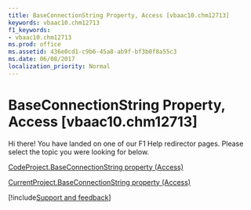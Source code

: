 ```yaml
---
title: BaseConnectionString Property, Access [vbaac10.chm12713]
keywords: vbaac10.chm12713
f1_keywords:
- vbaac10.chm12713
ms.prod: office
ms.assetid: 436e0cd1-c9b6-45a8-ab9f-bf3b0f8a55c3
ms.date: 06/08/2017
localization_priority: Normal
---
```



# BaseConnectionString Property, Access [vbaac10.chm12713]

Hi there! You have landed on one of our F1 Help redirector pages. Please select the topic you were looking for below.

[CodeProject.BaseConnectionString property (Access)](https://msdn.microsoft.com/library/118da929-8e30-25eb-c940-27ce924a88f7%28Office.15%29.aspx)

[CurrentProject.BaseConnectionString property (Access)](https://msdn.microsoft.com/library/280bb905-d321-d844-8ab6-6c9352dd3ab0%28Office.15%29.aspx)

[!include[Support and feedback](~/includes/feedback-boilerplate.md)]